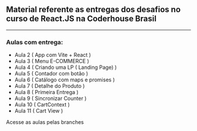 ﻿<h2>Material referente as entregas dos desafios no curso de React.JS na Coderhouse Brasil</h2>

<hr>

<h3> Aulas com entrega:</h3>
<ul>
<li>Aula 2 ( App com Vite + React )</li>
<li>Aula 3 ( Menu E-COMMERCE )</li>
<li>Aula 4 ( Criando uma LP ( Landing Page) )</li>
<li>Aula 5 ( Contador com botão )</li>
<li>Aula 6 ( Catálogo com maps e promises )</li>
<li>Aula 7 ( Detalhe do Produto )</li>
<li>Aula 8 ( Primeira Entrega )</li>
<li>Aula 9 ( Sincronizar Counter )</li>
<li>Aula 10 ( CartContext )</li>
<li>Aula 11 ( Cart View )</li>

</ul>

<span>Acesse as aulas pelas branches</span>